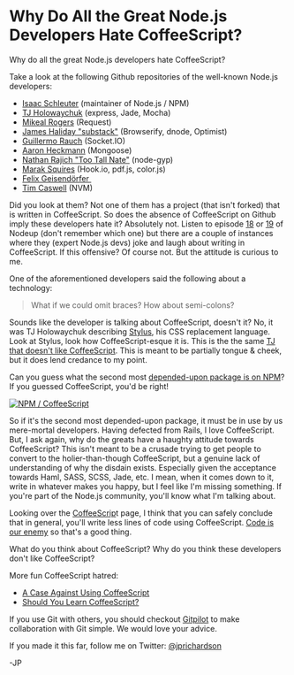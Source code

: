 <!--
author: JP Richardson
publish: Fri May 18 2012 20:40:11 GMT-0500 (CDT)
status: publish
type: post
link: https://procbits.wordpress.com/2012/05/18/why-do-all-the-great-node-js-developers-hate-coffeescript/
tags: CoffeeScript, JavaScript, Node.js
slug: 2012/05/18/why-do-all-the-great-node-js-developers-hate-coffeescript
-->

Why Do All the Great Node.js Developers Hate CoffeeScript?
==========================================================

Why do all the great Node.js developers hate CoffeeScript?

Take a look at the following Github repositories of the well-known
Node.js developers:

-   [Isaac Schleuter](https://github.com/isaacs) (maintainer of Node.js
    / NPM)
-   [TJ Holowaychuk](https://github.com/visionmedia) (express, Jade,
    Mocha)
-   [Mikeal Rogers](https://github.com/mikeal) (Request)
-   [James Haliday "substack"](https://github.com/substack) (Browserify,
    dnode, Optimist)
-   [Guillermo Rauch](https://github.com/guille) (Socket.IO)
-   [Aaron Heckmann](https://github.com/aheckmann) (Mongoose)
-   [Nathan Rajich "Too Tall Nate"](https://github.com/TooTallNate)
    (node-gyp)
-   [Marak Squires](https://github.com/marak) (Hook.io, pdf.js,
    color.js)
-   [Felix Geisendörfer ](https://github.com/felixge)
-   [Tim Caswell](https://github.com/creationix) (NVM)

Did you look at them? Not one of them has a project (that isn't forked)
that is written in CoffeeScript. So does the absence of CoffeeScript on
Github imply these developers hate it? Absolutely not. Listen to episode
[18](http://nodeup.com/eighteen) or [19](http://nodeup.com/nineteen) of
Nodeup (don't remember which one) but there are a couple of instances
where they (expert Node.js devs) joke and laugh about writing in
CoffeeScript. If this offensive? Of course not. But the attitude is
curious to me.

One of the aforementioned developers said the following about a
technology:

> What if we could omit braces? How about semi-colons?

Sounds like the developer is talking about CoffeeScript, doesn't it? No,
it was TJ Holowaychuk
describing [Stylus](http://learnboost.github.com/stylus/), his CSS
replacement language. Look at Stylus, look how CoffeeScript-esque it is.
This is the the same [TJ that doesn't like
CoffeeScript](https://github.com/visionmedia/jade/issues/430). This is
meant to be partially tongue & cheek, but it does lend credance to my
point.

Can you guess what the second most [depended-upon package is on
NPM](http://search.npmjs.org/)? If you guessed CoffeeScript, you'd be
right!

[![](http://procbits.files.wordpress.com/2012/05/coffeescript-dep2.png?w=300 "NPM / CoffeeScript")](http://procbits.files.wordpress.com/2012/05/coffeescript-dep2.png)

So if it's the second most depended-upon package, it must be in use by
us mere-mortal developers. Having defected from Rails, I love
CoffeeScript. But, I ask again, why do the greats have a haughty
attitude towards CoffeeScript? This isn't meant to be a crusade trying
to get people to convert to the holier-than-though CoffeeScript, but a
genuine lack of understanding of why the disdain exists. Especially
given the acceptance towards Haml, SASS, SCSS, Jade, etc. I mean, when
it comes down to it, write in whatever makes you happy, but I feel like
I'm missing something. If you're part of the Node.js community, you'll
know what I'm talking about.

Looking over the [CoffeeScrip](http://coffeescript.org/)t page, I think
that you can safely conclude that in general, you'll write less lines of
code using CoffeeScript. [Code is our
enemy](http://www.codinghorror.com/blog/2007/12/size-is-the-enemy.html)
so that's a good thing.

What do you think about CoffeeScript? Why do you think these developers
don't like CoffeeScript?

More fun CoffeeScript hatred:

-   [A Case Against Using
    CoffeeScript](http://ryanflorence.com/2011/case-against-coffeescript/)
-   [Should You Learn
    CoffeeScript?](http://net.tutsplus.com/articles/interviews/should-you-learn-coffeescript/)

If you use Git with others, you should checkout
[Gitpilot](http://gitpilot.com) to make collaboration with Git simple.
We would love your advice.

If you made it this far, follow me on Twitter:
[@jprichardson](http://twitter.com/jprichardson)

-JP

